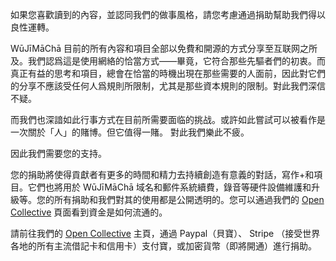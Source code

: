 如果您喜歡讀到的內容，並認同我們的做事風格，請您考慮通過捐助幫助我們得以良性運轉。

WūJīMāChā 目前的所有內容和項目全部以免費和開源的方式分享至互联网之所及。我們認爲這是使用網絡的恰當方式——畢竟，它符合那些先驅者們的初衷。而真正有益的思考和項目，總會在恰當的時機出現在那些需要的人面前，因此對它們的分享不應該受任何人爲規則所限制，尤其是那些資本規則的限制。對此我們深信不疑。

而我們也深諳如此行事方式在目前所需要面临的挑战。或許如此嘗試可以被看作是一次關於「人」的賭博。但它值得一賭。 對此我們樂此不疲。

因此我們需要您的支持。

您的捐助將使得貢獻者有更多的時間和精力去持續創造有意義的對話，寫作+和項目。它們也將用於 WūJīMāChā 域名和郵件系統續費，錄音等硬件設備維護和升級等。您的所有捐助和我們對其的使用都是公開透明的。您可以通過我們的 [Open Collective](https://opencollective.com/wujimacha) 頁面看到資金是如何流通的。

請前往我們的 [Open Collective](https://opencollective.com/wujimacha) 主頁，通過 Paypal（貝寶）、 Stripe （接受世界各地的所有主流借記卡和信用卡）支付寶，或加密貨幣（即將開通）進行捐助。

